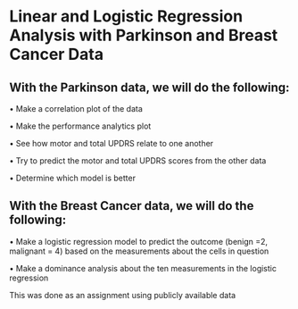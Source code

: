 # Linear and Logistic Regression Analysis with Parkinson and Breast Cancer Data

## With the Parkinson data, we will do the following:
•	Make a correlation plot of the data

•	Make the performance analytics plot

•	See how motor and total UPDRS relate to one another

•	Try to predict the motor and total UPDRS scores from the other data

•	Determine which model is better
    
## With the Breast Cancer data, we will do the following:
•	Make a logistic regression model to predict the outcome (benign =2, malignant = 4) based on the measurements about the cells in question

•	Make a dominance analysis about the ten measurements in the logistic regression

This was done as an assignment using publicly available data
